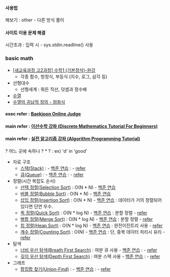#### 사용법 
해보기 : other - 다른 방식 풀이
#### 사이트 이용 문제 해결  
시간초과 : 입력 시 - sys.stdin.readline() 사용

### basic math 
* <a href='https://youtube.com/playlist?list=PLswnFe0nC35dkG7UWlCYDYES8HKoJjTC4' target='_blank'>[새교육과정 고2과정] 수학1 (기본정석)-완강</a>
  * 각종 함수, 방정식, 부등식 (지수, 로그, 삼각 등) 
* 선형대수
  * 선형세계 : 뭐든 직선, 덧셈과 정수배 
* <a href='https://youtube.com/playlist?list=PLswnFe0nC35dkG7UWlCYDYES8HKoJjTC4' target='_blank'>수열</a>
 * [수열의 귀납적 정의 - 점화식](https://youtu.be/dIDYrdOw6Mw)

#### exec refer : <a href="https://www.acmicpc.net/" target="_blank">Baekjoon Online Judge</a>
#### main refer : <a href="https://youtube.com/playlist?list=PLRx0vPvlEmdDgOIBt9MKQl-uMVrxtac4n" target="_blank">이산수학 강좌 (Discrete Mathematics Tutorial For Beginners)</a>
#### main refer : <a href="https://youtube.com/playlist?list=PLRx0vPvlEmdDHxCvAQS1_6XV4deOwfVrz" target="_blank">실전 알고리즘 강좌 (Algorithm Programming Tutorial)</a>

? 어느 곳에 속하나 ?  * ? : ex) 'd' in 'good'

* 자료 구조
  * [스택(Stack)](https://youtu.be/WB_BoAgWLNU) : - <a href="" target="_blank">백준 연습</a> : - [refer]()
  * [큐(Queue)](https://youtu.be/yAiZ1AVU8Aw) : - <a href="" target="_blank">백준 연습</a> : - [refer]()
* 정렬(시간 복잡도 순서)
  * [선택 정렬(Selection Sort)](https://youtu.be/8ZiSzteFRYc) : O(N * N) - <a href="" target="_blank">백준 연습</a>
  * [버블 정렬(Bubble Sort)](https://youtu.be/EZN0Irp2aPs) : O(N * N) - <a href="" target="_blank">백준 연습</a>
  * [삽입 정렬(Insertion Sort)](https://youtu.be/16I9Z7bS1iM) : O(N * N) - <a href="" target="_blank">백준 연습</a> : 데이터가 거의 정렬되어 있다면 단연 우수.
  * [퀵 정렬(Quick Sort)](https://youtu.be/O-O-90zX-U4) : O(N * log N) - <a href="" target="_blank">백준 연습</a> : 분할 정렬 - [refer](https://youtu.be/V_RcpaHcULM)
  * [병합 정렬(Merge Sort)](https://youtu.be/ctkuGoJPmAE) : O(N * log N) - <a href="" target="_blank">백준 연습</a> : 분할 정렬 - [refer]()
  * [힙 정렬(Heap Sort)](https://youtu.be/iyl9bfp_8ag) : O(N * log N) - <a href="" target="_blank">백준 연습</a> : 완전이진트리 사용 - [refer]()
  * [계수 정렬(Counting Sort)](https://youtu.be/n4kbFRn2z9M) : O(N) - <a href="" target="_blank">백준 연습</a> : 단, 중복 데이터 처리시 유리  - [refer]()
* 탐색 
  * [너비 우선 탐색(Breath First Search)](https://youtu.be/yAiZ1AVU8Aw) : 여분 큐 사용 - <a href="" target="_blank">백준 연습</a> : - [refer]()
  * [깊이 우선 탐색(Depth First Search)](https://youtu.be/l0Rsu7dziws) : 여분 스택 사용 - <a href="" target="_blank">백준 연습</a> : - [refer]()
* 그래프
  * [합집합 찾기(Union-Find)](https://youtu.be/AMByrd53PHM) :  - <a href="" target="_blank">백준 연습</a> : - [refer]()

